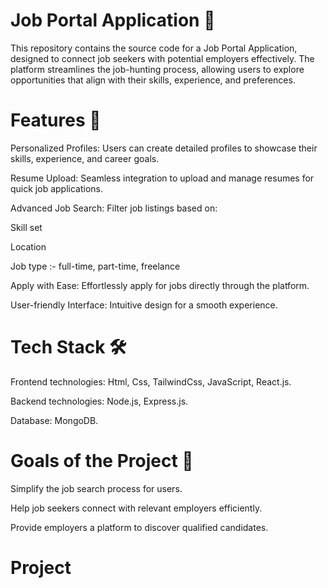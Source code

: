 # Job Portal Application 🚀

This repository contains the source code for a Job Portal Application, designed to connect job seekers with potential employers effectively. The platform streamlines the job-hunting process, allowing users to explore opportunities that align with their skills, experience, and preferences.

# Features 🌟

Personalized Profiles: Users can create detailed profiles to showcase their skills, experience, and career goals.

Resume Upload: Seamless integration to upload and manage resumes for quick job applications.

Advanced Job Search: Filter job listings based on:

Skill set

Location

Job type :- full-time, part-time, freelance

Apply with Ease: Effortlessly apply for jobs directly through the platform.

User-friendly Interface: Intuitive design for a smooth experience.

# Tech Stack 🛠️

Frontend technologies: Html, Css, TailwindCss, JavaScript, React.js.

Backend technologies: Node.js, Express.js.

Database: MongoDB.

# Goals of the Project 🎯

Simplify the job search process for users.

Help job seekers connect with relevant employers efficiently.

Provide employers a platform to discover qualified candidates.
# Project
